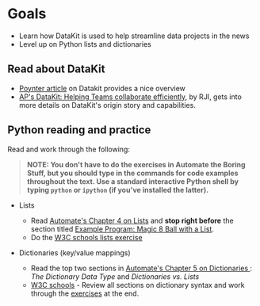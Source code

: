 # Goals

* Learn how DataKit is used to help streamline data projects in the news
* Level up on Python lists and dictionaries

## Read about DataKit

* [Poynter article](https://www.poynter.org/tech-tools/2019/data-journalism-solves-big-problems-but-its-an-organizational-mess-a-new-tool-from-the-ap-aims-to-fix-that/) on Datakit provides a nice overview
* [AP's DataKit: Helping Teams collaborate efficiently][], by RJI, gets into more details on DataKit's origin story and capabilities.


[AP's DataKit: Helping Teams collaborate efficiently]: https://rjionline.org/news/aps-datakit-helping-teams-collaborate-efficiently/

## Python reading and practice

Read and work through the following:

> **NOTE: You don't have to do the exercises in Automate the Boring Stuff, but you should type in the commands for code examples throughout the text. Use a standard interactive Python shell by typing `python` or `ipython` (if you've installed the latter).** 

* Lists
	* Read [Automate's Chapter 4 on Lists](https://automatetheboringstuff.com/chapter4/) and **stop right before** the section titled [Example Program: Magic 8 Ball with a List](https://automatetheboringstuff.com/chapter4/#calibre_link-2296).
	* Do the [W3C schools lists exercise](https://www.w3schools.com/python/exercise.asp?filename=exercise_lists1)

* Dictionaries (key/value mappings)
	* Read the top two sections in [Automate's Chapter 5 on Dictionaries ](https://automatetheboringstuff.com/2e/chapter5/): *The Dictionary Data Type* and *Dictionaries vs. Lists*
	*  [W3C schools](https://www.w3schools.com/python/python_dictionaries.asp) - Review all sections on dictionary syntax and work through the [exercises](https://www.w3schools.com/python/exercise.asp?filename=exercise_dictionaries1) at the end.

[Automate the Boring Stuff]: https://automatetheboringstuff.com/